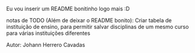 Eu vou inserir um README bonitinho logo mais :D


notas de TODO (Além de deixar o README bonito):
Criar tabela de instituição de ensino, para permitir salvar disciplinas de um mesmo curso para várias instituições diferentes


Autor: Johann Herrero Cavadas